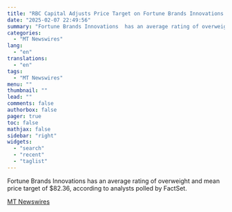 ```yaml
---
title: "RBC Capital Adjusts Price Target on Fortune Brands Innovations to $70 From $75, Keeps Sector Perform Rating"
date: "2025-02-07 22:49:56"
summary: "Fortune Brands Innovations  has an average rating of overweight and mean price target of $82.36, according to analysts polled by FactSet."
categories:
  - "MT Newswires"
lang:
  - "en"
translations:
  - "en"
tags:
  - "MT Newswires"
menu: ""
thumbnail: ""
lead: ""
comments: false
authorbox: false
pager: true
toc: false
mathjax: false
sidebar: "right"
widgets:
  - "search"
  - "recent"
  - "taglist"
---
```


Fortune Brands Innovations has an average rating of overweight and mean price target of $82.36, according to analysts polled by FactSet.

[MT Newswires](https://www.tradingview.com/news/mtnewswires.com:20250207:A3312612:0/)
